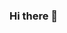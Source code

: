 ### Hi there 👋

<!--
**theseus27/theseus27** is a ✨ _special_ ✨ repository because its `README.md` (this file) appears on your GitHub profile.

Here are some ideas to get you started:

- 🔭 I’m currently working on Web Programming and Data Structures.
- 🌱 I’m currently learning HTML, Javascript, C++.
- 💬 Ask me about Pokemon Go and other AR video games.
- 📫 How to reach me: theseus.lim@gmail.com
- 😄 Pronouns: he/him
- ⚡ Fun fact: I want to go into cybersecurity!
-->
